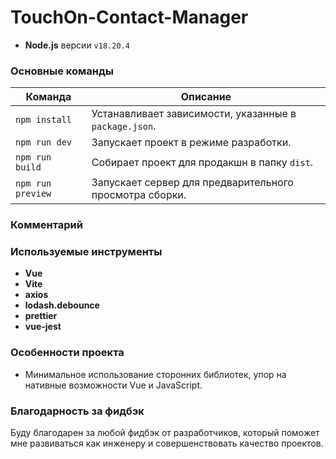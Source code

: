 # TouchOn-Contact-Manager

- **Node.js** версии `v18.20.4`

### Основные команды

| Команда             | Описание                                                    |
|---------------------|-------------------------------------------------------------|
| `npm install`       | Устанавливает зависимости, указанные в `package.json`.      |
| `npm run dev`       | Запускает проект в режиме разработки.                       |
| `npm run build`     | Собирает проект для продакшн в папку `dist`.                |
| `npm run preview`   | Запускает сервер для предварительного просмотра сборки.     |

### Комментарий

### Используемые инструменты

- **Vue**
- **Vite**
- **axios**
- **lodash.debounce**
- **prettier**
- **vue-jest**

### Особенности проекта
- Минимальное использование сторонних библиотек, упор на нативные возможности Vue и JavaScript.

### Благодарность за фидбэк

Буду благодарен за любой фидбэк от разработчиков, который поможет мне развиваться как инженеру и совершенствовать качество проектов.

